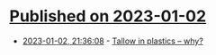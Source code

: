 # [Published on 2023-01-02](index.md)

* [2023-01-02, 21:36:08](https://news.ycombinator.com/item?id=34223998) - [Tallow in plastics – why?](https://www.impact-solutions.co.uk/tallow-in-plastics/)
